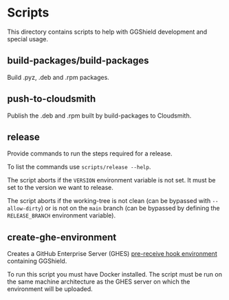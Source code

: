 # Scripts

This directory contains scripts to help with GGShield development and special usage.

## build-packages/build-packages

Build .pyz, .deb and .rpm packages.

## push-to-cloudsmith

Publish the .deb and .rpm built by build-packages to Cloudsmith.

## release

Provide commands to run the steps required for a release.

To list the commands use `scripts/release --help`.

The script aborts if the `VERSION` environment variable is not set. It must be set to the version we want to release.

The script aborts if the working-tree is not clean (can be bypassed with `--allow-dirty`) or is not on the `main` branch (can be bypassed by defining the `RELEASE_BRANCH` environment variable).

## create-ghe-environment

Creates a GitHub Enterprise Server (GHES) [pre-receive hook environment][ghe] containing GGShield.

To run this script you must have Docker installed. The script must be run on the same machine architecture as the GHES server on which the environment will be uploaded.

[ghe]: https://docs.github.com/en/enterprise-server@3.11/admin/policies/enforcing-policy-with-pre-receive-hooks/creating-a-pre-receive-hook-environment
